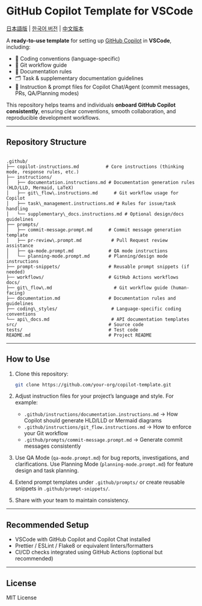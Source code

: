 # GitHub Copilot Template for VSCode

[日本語版](./README.ja.md) | [한국어 버전](./README.kr.md) | [中文版本](./README.zh.md)

A **ready-to-use template** for setting up [GitHub Copilot](https://docs.github.com/copilot) in **VSCode**, including:

* 📐 Coding conventions (language-specific)
* 🌱 Git workflow guide
* 📄 Documentation rules
* 🗂️ Task & supplementary documentation guidelines
* 🤖 Instruction & prompt files for Copilot Chat/Agent (commit messages, PRs, QA/Planning modes)

This repository helps teams and individuals **onboard GitHub Copilot consistently**, ensuring clear conventions, smooth collaboration, and reproducible development workflows.

---

## Repository Structure

```

.github/
├── copilot-instructions.md          # Core instructions (thinking mode, response rules, etc.)
├── instructions/
│   ├── documentation.instructions.md # Documentation generation rules (HLD/LLD, Mermaid, LaTeX)
│   ├── git\_flow\.instructions.md      # Git workflow usage for Copilot
│   ├── task\_management.instructions.md # Rules for issue/task handling
│   └── supplementary\_docs.instructions.md # Optional design/docs guidelines
├── prompts/
│   ├── commit-message.prompt.md      # Commit message generation template
│   ├── pr-review\.prompt.md           # Pull Request review assistance
│   ├── qa-mode.prompt.md             # QA mode instructions
│   └── planning-mode.prompt.md       # Planning/design mode instructions
├── prompt-snippets/                  # Reusable prompt snippets (if needed)
├── workflows/                        # GitHub Actions workflows
docs/
├── git\_flow\.md                       # Git workflow guide (human-facing)
├── documentation.md                  # Documentation rules and guidelines
├── coding\_styles/                    # Language-specific coding conventions
└── api\_docs.md                       # API documentation templates
src/                                  # Source code
tests/                                # Test code
README.md                             # Project README

````

---

## How to Use

1. Clone this repository:

   ```bash
   git clone https://github.com/your-org/copilot-template.git
   ```

2. Adjust instruction files for your project’s language and style.
   For example:

   * `.github/instructions/documentation.instructions.md` → How Copilot should generate HLD/LLD or Mermaid diagrams
   * `.github/instructions/git_flow.instructions.md` → How to enforce your Git workflow
   * `.github/prompts/commit-message.prompt.md` → Generate commit messages consistently

3. Use QA Mode (`qa-mode.prompt.md`) for bug reports, investigations, and clarifications.
   Use Planning Mode (`planning-mode.prompt.md`) for feature design and task planning.

4. Extend prompt templates under `.github/prompts/` or create reusable snippets in `.github/prompt-snippets/`.

5. Share with your team to maintain consistency.

---

## Recommended Setup

* VSCode with GitHub Copilot and Copilot Chat installed
* Prettier / ESLint / Flake8 or equivalent linters/formatters
* CI/CD checks integrated using GitHub Actions (optional but recommended)

---

## License

MIT License
